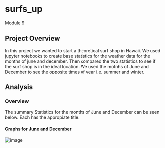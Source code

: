 # surfs_up
Module 9
## Project Overview
In this project we wanted to start a theoretical surf shop in Hawaii. We used jupyter notebooks to create base statistics for the weather data for the months of june and december. Then compared the two statistics to see if the surf shop is in the ideal location. We used the motnhs of June and December to see the opposite times of year i.e. summer and winter.
## Analysis
### Overview
The summary Statistics for the months of June and December can be seen below. Each has the appropiate title.
#### Graphs for June and December
![image](https://user-images.githubusercontent.com/105249779/181631485-5992e91e-ee51-4757-86c4-1f848339d2c1.png)
